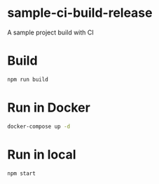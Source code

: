 # sample-ci-build-release

A sample project build with CI

# Build

```bash
npm run build
```

# Run in Docker

```bash
docker-compose up -d
```

# Run in local

```bash
npm start
```
